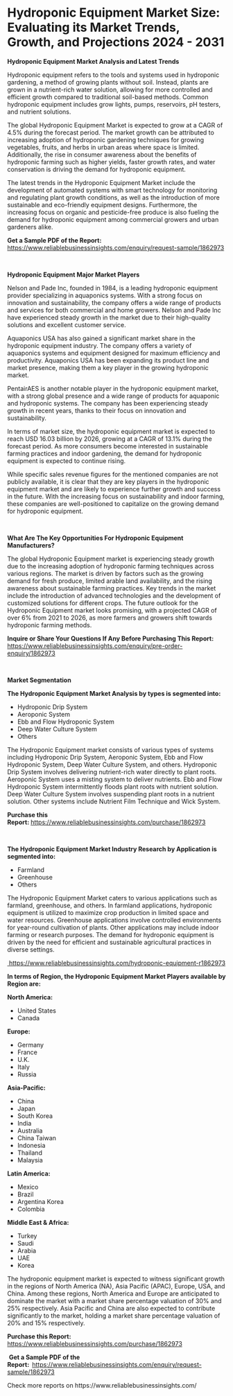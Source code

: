 <p><h1>Hydroponic Equipment Market Size: Evaluating its Market Trends, Growth, and Projections 2024 - 2031</h1></p><p><strong>Hydroponic Equipment Market Analysis and Latest Trends</strong></p>
<p><p>Hydroponic equipment refers to the tools and systems used in hydroponic gardening, a method of growing plants without soil. Instead, plants are grown in a nutrient-rich water solution, allowing for more controlled and efficient growth compared to traditional soil-based methods. Common hydroponic equipment includes grow lights, pumps, reservoirs, pH testers, and nutrient solutions.</p><p>The global Hydroponic Equipment Market is expected to grow at a CAGR of 4.5% during the forecast period. The market growth can be attributed to increasing adoption of hydroponic gardening techniques for growing vegetables, fruits, and herbs in urban areas where space is limited. Additionally, the rise in consumer awareness about the benefits of hydroponic farming such as higher yields, faster growth rates, and water conservation is driving the demand for hydroponic equipment.</p><p>The latest trends in the Hydroponic Equipment Market include the development of automated systems with smart technology for monitoring and regulating plant growth conditions, as well as the introduction of more sustainable and eco-friendly equipment designs. Furthermore, the increasing focus on organic and pesticide-free produce is also fueling the demand for hydroponic equipment among commercial growers and urban gardeners alike.</p></p>
<p><strong>Get a Sample PDF of the Report:&nbsp;</strong> <a href="https://www.reliablebusinessinsights.com/enquiry/request-sample/1862973">https://www.reliablebusinessinsights.com/enquiry/request-sample/1862973</a></p>
<p>&nbsp;</p>
<p><strong>Hydroponic Equipment Major Market Players</strong></p>
<p><p>Nelson and Pade Inc, founded in 1984, is a leading hydroponic equipment provider specializing in aquaponics systems. With a strong focus on innovation and sustainability, the company offers a wide range of products and services for both commercial and home growers. Nelson and Pade Inc have experienced steady growth in the market due to their high-quality solutions and excellent customer service.</p><p>Aquaponics USA has also gained a significant market share in the hydroponic equipment industry. The company offers a variety of aquaponics systems and equipment designed for maximum efficiency and productivity. Aquaponics USA has been expanding its product line and market presence, making them a key player in the growing hydroponic market.</p><p>PentairAES is another notable player in the hydroponic equipment market, with a strong global presence and a wide range of products for aquaponic and hydroponic systems. The company has been experiencing steady growth in recent years, thanks to their focus on innovation and sustainability.</p><p>In terms of market size, the hydroponic equipment market is expected to reach USD 16.03 billion by 2026, growing at a CAGR of 13.1% during the forecast period. As more consumers become interested in sustainable farming practices and indoor gardening, the demand for hydroponic equipment is expected to continue rising.</p><p>While specific sales revenue figures for the mentioned companies are not publicly available, it is clear that they are key players in the hydroponic equipment market and are likely to experience further growth and success in the future. With the increasing focus on sustainability and indoor farming, these companies are well-positioned to capitalize on the growing demand for hydroponic equipment.</p></p>
<p>&nbsp;</p>
<p><strong>What Are The Key Opportunities For Hydroponic Equipment Manufacturers?</strong></p>
<p><p>The global Hydroponic Equipment market is experiencing steady growth due to the increasing adoption of hydroponic farming techniques across various regions. The market is driven by factors such as the growing demand for fresh produce, limited arable land availability, and the rising awareness about sustainable farming practices. Key trends in the market include the introduction of advanced technologies and the development of customized solutions for different crops. The future outlook for the Hydroponic Equipment market looks promising, with a projected CAGR of over 6% from 2021 to 2026, as more farmers and growers shift towards hydroponic farming methods.</p></p>
<p><strong>Inquire or Share Your Questions If Any Before Purchasing This Report:</strong> <a href="https://www.reliablebusinessinsights.com/enquiry/pre-order-enquiry/1862973">https://www.reliablebusinessinsights.com/enquiry/pre-order-enquiry/1862973</a></p>
<p>&nbsp;</p>
<p><strong>Market Segmentation</strong></p>
<p><strong>The Hydroponic Equipment Market Analysis by types is segmented into:</strong></p>
<p><ul><li>Hydroponic Drip System</li><li>Aeroponic System</li><li>Ebb and Flow Hydroponic System</li><li>Deep Water Culture System</li><li>Others</li></ul></p>
<p><p>The Hydroponic Equipment market consists of various types of systems including Hydroponic Drip System, Aeroponic System, Ebb and Flow Hydroponic System, Deep Water Culture System, and others. Hydroponic Drip System involves delivering nutrient-rich water directly to plant roots. Aeroponic System uses a misting system to deliver nutrients. Ebb and Flow Hydroponic System intermittently floods plant roots with nutrient solution. Deep Water Culture System involves suspending plant roots in a nutrient solution. Other systems include Nutrient Film Technique and Wick System.</p></p>
<p><strong>Purchase this Report:&nbsp;</strong><a href="https://www.reliablebusinessinsights.com/purchase/1862973">https://www.reliablebusinessinsights.com/purchase/1862973</a></p>
<p>&nbsp;</p>
<p><strong>The Hydroponic Equipment Market Industry Research by Application is segmented into:</strong></p>
<p><ul><li>Farmland</li><li>Greenhouse</li><li>Others</li></ul></p>
<p><p>The Hydroponic Equipment Market caters to various applications such as farmland, greenhouse, and others. In farmland applications, hydroponic equipment is utilized to maximize crop production in limited space and water resources. Greenhouse applications involve controlled environments for year-round cultivation of plants. Other applications may include indoor farming or research purposes. The demand for hydroponic equipment is driven by the need for efficient and sustainable agricultural practices in diverse settings.</p></p>
<p><a href="https://www.reliablebusinessinsights.com/hydroponic-equipment-r1862973">&nbsp;https://www.reliablebusinessinsights.com/hydroponic-equipment-r1862973</a></p>
<p><strong>In terms of Region, the Hydroponic Equipment Market Players available by Region are:</strong></p>
<p>
    <p> <strong> North America: </strong>
        <ul>
            <li>United States</li>
            <li>Canada</li>
        </ul>
        </p> 
    <p> <strong> Europe: </strong>
        <ul>
            <li>Germany</li>
            <li>France</li>
            <li>U.K.</li>
            <li>Italy</li>
            <li>Russia</li>
        </ul>
        </p> 
    <p> <strong> Asia-Pacific: </strong>
        <ul>
            <li>China</li>
            <li>Japan</li>
            <li>South Korea</li>
            <li>India</li>
            <li>Australia</li>
            <li>China Taiwan</li>
            <li>Indonesia</li>
            <li>Thailand</li>
            <li>Malaysia</li>
        </ul>
        </p> 
    <p> <strong> Latin America: </strong>
        <ul>
            <li>Mexico</li>
            <li>Brazil</li>
            <li>Argentina Korea</li>
            <li>Colombia</li>
        </ul>
        </p> 
    <p> <strong> Middle East & Africa: </strong>
        <ul>
            <li>Turkey</li>
            <li>Saudi</li>
            <li>Arabia</li>
            <li>UAE</li>
            <li>Korea</li>
        </ul>
    </p>
    </p>
<p><p>The hydroponic equipment market is expected to witness significant growth in the regions of North America (NA), Asia Pacific (APAC), Europe, USA, and China. Among these regions, North America and Europe are anticipated to dominate the market with a market share percentage valuation of 30% and 25% respectively. Asia Pacific and China are also expected to contribute significantly to the market, holding a market share percentage valuation of 20% and 15% respectively.</p></p>
<p><strong>Purchase this Report: </strong><a href="https://www.reliablebusinessinsights.com/purchase/1862973">https://www.reliablebusinessinsights.com/purchase/1862973</a></p>
<p>&nbsp;<strong>Get a Sample PDF of the Report:&nbsp;&nbsp;</strong><a href="https://www.reliablebusinessinsights.com/enquiry/request-sample/1862973">https://www.reliablebusinessinsights.com/enquiry/request-sample/1862973</a></p>
<p><strong></strong></p>
<p>Check more reports on https://www.reliablebusinessinsights.com/</p>